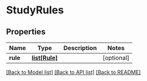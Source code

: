 # StudyRules

## Properties
Name | Type | Description | Notes
------------ | ------------- | ------------- | -------------
**rule** | [**list[Rule]**](Rule.md) |  | [optional] 

[[Back to Model list]](../README.md#documentation-for-models) [[Back to API list]](../README.md#documentation-for-api-endpoints) [[Back to README]](../README.md)


